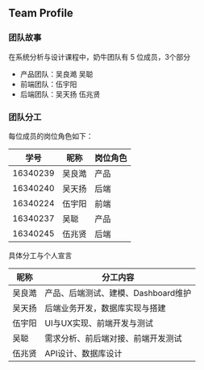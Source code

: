 ## Team Profile

### 团队故事

在系统分析与设计课程中，奶牛团队有 5 位成员，3个部分

* 产品团队：吴良澔 吴聪
* 前端团队：伍宇阳
* 后端团队：吴天扬 伍兆贤

### 团队分工

每位成员的岗位角色如下：

| 学号 |昵称  |岗位角色  |
| --- | --- | --- |
| 16340239 |吴良澔  | 产品 |
| 16340240 | 吴天扬 | 后端 |
| 16340224 |伍宇阳  |  前端|
| 16340237 |吴聪  | 产品 |
| 16340245 |伍兆贤 | 后端 |

具体分工与个人宣言

| 昵称   | 分工内容 |
| ------ | -------- |
| 吴良澔 |    产品、后端测试、建模、Dashboard维护      | 
| 吴天扬 |     后端业务开发，数据库实现与搭建     |   
| 伍宇阳 |     UI与UX实现、前端开发与测试     |        
| 吴聪   |     需求分析、前后端对接、前端开发测试     |        
| 伍兆贤 |      API设计、数据库设计    |          |

